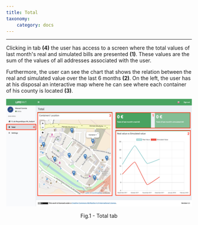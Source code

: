 ```yaml
---
title: Total
taxonomy:
    category: docs
---
```


---

Clicking in tab **(4)** the user has access to a screen where the total values of last month's real and simulated bills are presented **(1)**. These values are the sum of the values of all addresses associated with the user.

Furthermore, the user can see the chart that shows the relation between the real and simulated value over the last 6 months **(2)**. On the left, the user has at his disposal an interactive map where he can see where each container of his county is located **(3)**.

![Total](user_personal_total_en.jpg)
<center>Fig.1 - Total tab</center>